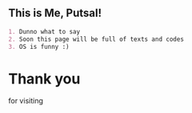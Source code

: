 ## This is Me, Putsal!

```markdown
1. Dunno what to say
2. Soon this page will be full of texts and codes
3. OS is funny :)
```

# Thank you
for visiting

